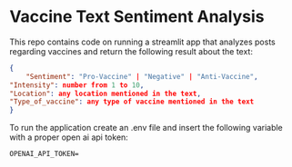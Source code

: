 # Vaccine Text Sentiment Analysis
This repo contains code on running a streamlit app that analyzes posts regarding vaccines and return the following result about the text:
```json
{
    "Sentiment": "Pro-Vaccine" | "Negative" | "Anti-Vaccine", 
"Intensity": number from 1 to 10, 
"Location": any location mentioned in the text, 
"Type_of_vaccine": any type of vaccine mentioned in the text
}
```
To run the application create an .env file and insert the following variable with a proper open ai api token:
```
OPENAI_API_TOKEN=
```